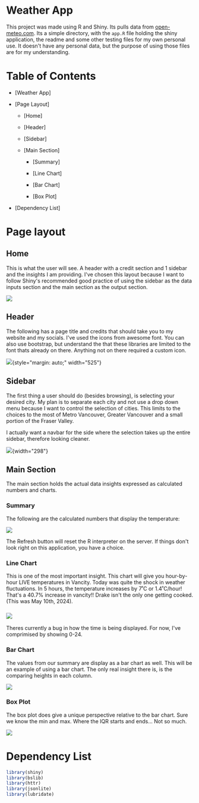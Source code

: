 # Weather App

This project was made using R and Shiny. Its pulls data from [open-meteo.com](https://open-meteo.com/). Its a simple directory, with the `app.R` file holding the shiny application, the readme and some other testing files for my own personal use. It doesn't have any personal data, but the purpose of using those files are for my understanding.

# Table of Contents

-   [Weather App]

-   [Page Layout]

    -   [Home]

    -   [Header]

    -   [Sidebar]

    -   [Main Section]

        -   [Summary]

        -   [Line Chart]

        -   [Bar Chart]

        -   [Box Plot]

-   [Dependency List]

# Page layout

## Home

This is what the user will see. A header with a credit section and 1 sidebar and the insights I am providing. I've chosen this layout because I want to follow Shiny's recommended good practice of using the sidebar as the data inputs section and the main section as the output section.

![](images/home1.png)

## Header

The following has a page title and credits that should take you to my website and my socials. I've used the icons from awesome font. You can also use bootstrap, but understand the that these libraries are limited to the font thats already on there. Anything not on there required a custom icon.

![](images/Header.png){style="margin: auto;" width="525"}

## Sidebar

The first thing a user should do (besides browsing), is selecting your desired city. My plan is to separate each city and not use a drop down menu because I want to control the selection of cities. This limits to the choices to the most of Metro Vancouver, Greater Vancouver and a small portion of the Fraser Valley.

I actually want a navbar for the side where the selection takes up the entire sidebar, therefore looking cleaner.

![](images/sidebar.png){width="298"}

## Main Section

The main section holds the actual data insights expressed as calculated numbers and charts.

### Summary

The following are the calculated numbers that display the temperature:

![](images/Summary.png)

The Refresh button will reset the R interpreter on the server. If things don't look right on this application, you have a choice.

### Line Chart

This is one of the most important insight. This chart will give you hour-by-hour LIVE temperatures in Vancity. Today was quite the shock in weather fluctuations. In 5 hours, the temperature increases by 7˚C or 1.4˚C/hour! That's a 40.7% increase in vancity!! Drake isn't the only one getting cooked. (This was May 10th, 2024).

### ![](images/Linechart.png)

Theres currently a bug in how the time is being displayed. For now, I've comprimised by showing 0-24.

### Bar Chart

The values from our summary are display as a bar chart as well. This will be an example of using a bar chart. The only real insight there is, is the comparing heights in each column.

![](images/Barchart.png)

### Box Plot

The box plot does give a unique perspective relative to the bar chart. Sure we know the min and max. Where the IQR starts and ends... Not so much.

![](images/boxplot.png)

# Dependency List

``` r
library(shiny)
library(bslib)
library(httr)
library(jsonlite)
library(lubridate)
```
